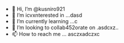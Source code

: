 - 👋 Hi, I’m @kusniro921
- 👀 I’m icvxnterested in ...dasd
- 🌱 I’m currently learning ...с
- 💞️ I’m looking to collab452orate on .asdcxz..
- 📫 How to reach me ...
asczxadczxc
<!---
kusniro921/kusniro921 is a ✨ special ✨ repository because its `README.md` (this file) appears on your GitHub profile.
You can click the Preview link to take a look at your changes.
--->
